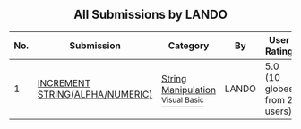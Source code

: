 ﻿<div align="center">

## All Submissions by LANDO

</div>

No.  | Submission | Category | By   | User Rating
---- | ---------- | -------- | ---- | -----------
1 | [INCREMENT STRING\(ALPHA/NUMERIC\)<br />](https://github.com/Planet-Source-Code/lando-increment-string-alpha-numeric__1-8465) | [String Manipulation<br /><sup>Visual Basic</sup>](../ByCategory/string-manipulation__1-5.md) | LANDO | 5.0 (10 globes from 2 users)
